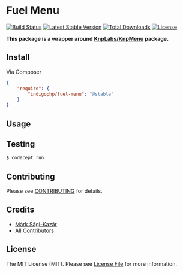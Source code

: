 # Fuel Menu

[![Build Status](https://travis-ci.org/indigophp/fuel-menu.svg?branch=develop)](https://travis-ci.org/indigophp/fuel-menu)
[![Latest Stable Version](https://poser.pugx.org/indigophp/fuel-menu/v/stable.png)](https://packagist.org/packages/indigophp/fuel-menu)
[![Total Downloads](https://poser.pugx.org/indigophp/fuel-menu/downloads.png)](https://packagist.org/packages/indigophp/fuel-menu)
[![License](https://poser.pugx.org/indigophp/fuel-menu/license.png)](https://packagist.org/packages/indigophp/fuel-menu)

**This package is a wrapper around [KnpLabs/KnpMenu](https://github.com/KnpLabs/KnpMenu) package.**


## Install

Via Composer

``` json
{
    "require": {
        "indigophp/fuel-menu": "@stable"
    }
}
```


## Usage


## Testing

``` bash
$ codecept run
```


## Contributing

Please see [CONTRIBUTING](https://github.com/indigophp/fuel-menu/blob/develop/CONTRIBUTING.md) for details.


## Credits

- [Márk Sági-Kazár](https://github.com/sagikazarmark)
- [All Contributors](https://github.com/indigophp/fuel-menu/contributors)


## License

The MIT License (MIT). Please see [License File](https://github.com/indigophp/fuel-menu/blob/develop/LICENSE) for more information.
